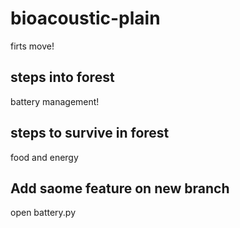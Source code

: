 # bioacoustic-plain

firts move!

## steps into forest

battery management!


## steps to survive in forest

food and energy

## Add saome feature on new branch

open battery.py